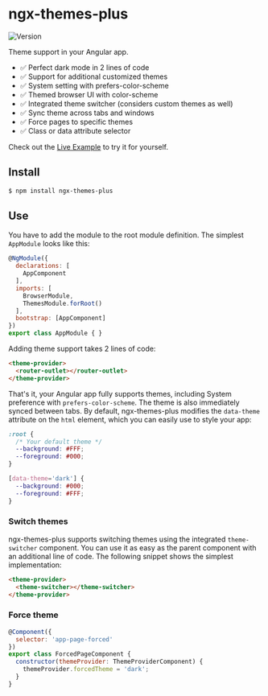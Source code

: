 # ngx-themes-plus

![Version](https://img.shields.io/npm/v/ngx-themes-plus.svg?colorB=green)

Theme support in your Angular app.

- ✅ Perfect dark mode in 2 lines of code
- ✅ Support for additional customized themes
- ✅ System setting with prefers-color-scheme
- ✅ Themed browser UI with color-scheme
- ✅ Integrated theme switcher (considers custom themes as well)
- ✅ Sync theme across tabs and windows
- ✅ Force pages to specific themes
- ✅ Class or data attribute selector

Check out the [Live Example](LINK) to try it for yourself.

## Install

```bash
$ npm install ngx-themes-plus
```

## Use

You have to add the module to the root module definition. The simplest `AppModule` looks like this:

```js
@NgModule({
  declarations: [
    AppComponent
  ],
  imports: [
    BrowserModule,
    ThemesModule.forRoot()
  ],
  bootstrap: [AppComponent]
})
export class AppModule { }
```

Adding theme support takes 2 lines of code:

```html
<theme-provider>
  <router-outlet></router-outlet>
</theme-provider>
```

That's it, your Angular app fully supports themes, including System preference with `prefers-color-scheme`. The theme is also immediately synced between tabs. By default, ngx-themes-plus modifies the `data-theme` attribute on the `html` element, which you can easily use to style your app:

```css
:root {
  /* Your default theme */
  --background: #FFF;
  --foreground: #000;
}

[data-theme='dark'] {
  --background: #000;
  --foreground: #FFF;
}
```

### Switch themes

ngx-themes-plus supports switching themes using the integrated `theme-switcher` component. You can use it as easy as the parent component with an additional line of code. The following snippet shows the simplest implementation:

```html
<theme-provider>
  <theme-switcher></theme-switcher>
</theme-provider>
```

### Force theme

```js
@Component({
  selector: 'app-page-forced'
})
export class ForcedPageComponent {
  constructor(themeProvider: ThemeProviderComponent) {
    themeProvider.forcedTheme = 'dark';
  }
}
```

